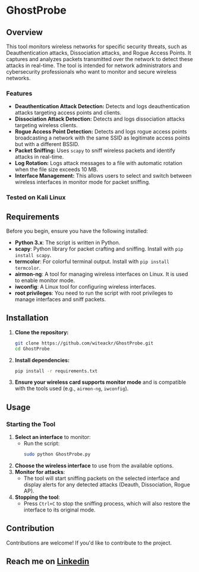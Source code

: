# GhostProbe
## Overview
This tool monitors wireless networks for specific security threats, such as Deauthentication attacks, Dissociation attacks, and Rogue Access Points. It captures and analyzes packets transmitted over the network to detect these attacks in real-time. The tool is intended for network administrators and cybersecurity professionals who want to monitor and secure wireless networks.

### Features
- **Deauthentication Attack Detection:** Detects and logs deauthentication attacks targeting access points and clients.
- **Dissociation Attack Detection:** Detects and logs dissociation attacks targeting wireless clients.
- **Rogue Access Point Detection:** Detects and logs rogue access points broadcasting a network with the same SSID as legitimate access points but with a different BSSID.
- **Packet Sniffing:** Uses `scapy` to sniff wireless packets and identify attacks in real-time.
- **Log Rotation:** Logs attack messages to a file with automatic rotation when the file size exceeds 10 MB.
- **Interface Management:** This allows users to select and switch between wireless interfaces in monitor mode for packet sniffing.

### Tested on Kali Linux

## Requirements
Before you begin, ensure you have the following installed:
- **Python 3.x**: The script is written in Python.
- **scapy**: Python library for packet crafting and sniffing. Install with `pip install scapy`.
- **termcolor**: For colorful terminal output. Install with `pip install termcolor`.
- **airmon-ng**: A tool for managing wireless interfaces on Linux. It is used to enable monitor mode.
- **iwconfig**: A Linux tool for configuring wireless interfaces.
- **root privileges**: You need to run the script with root privileges to manage interfaces and sniff packets.

## Installation
1. **Clone the repository:**
   ```bash
   git clone https://github.com/witeackr/GhostProbe.git
   cd GhostProbe
   ```
2. **Install dependencies:**
   ```bash
   pip install -r requirements.txt
   ```
3. **Ensure your wireless card supports monitor mode** and is compatible with the tools used (e.g., `airmon-ng`, `iwconfig`).

## Usage
### Starting the Tool
1. **Select an interface** to monitor:
   - Run the script:
     ```bash
     sudo python GhostProbe.py
     ```
2. **Choose the wireless interface** to use from the available options.
3. **Monitor for attacks**:
   - The tool will start sniffing packets on the selected interface and display alerts for any detected attacks (Deauth, Dissociation, Rogue AP).
4. **Stopping the tool**:
   - Press `Ctrl+C` to stop the sniffing process, which will also restore the interface to its original mode.

## Contribution
Contributions are welcome! If you'd like to contribute to the project.
## Reach me on [Linkedin](https://www.linkedin.com/in/samuel-ajayi-opemipo)
